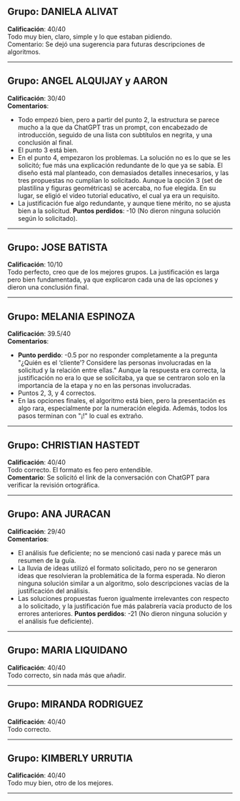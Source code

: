## Grupo: DANIELA ALIVAT
**Calificación**: 40/40  
Todo muy bien, claro, simple y lo que estaban pidiendo.  
Comentario: Se dejó una sugerencia para futuras descripciones de algoritmos.

---

## Grupo: ANGEL ALQUIJAY y AARON
**Calificación**: 30/40  
**Comentarios**:
- Todo empezó bien, pero a partir del punto 2, la estructura se parece mucho a la que da ChatGPT tras un prompt, con encabezado de introducción, seguido de una lista con subtítulos en negrita, y una conclusión al final.
- El punto 3 está bien.
- En el punto 4, empezaron los problemas. La solución no es lo que se les solicitó; fue más una explicación redundante de lo que ya se sabía. El diseño está mal planteado, con demasiados detalles innecesarios, y las tres propuestas no cumplían lo solicitado. Aunque la opción 3 (set de plastilina y figuras geométricas) se acercaba, no fue elegida. En su lugar, se eligió el video tutorial educativo, el cual ya era un requisito.
- La justificación fue algo redundante, y aunque tiene mérito, no se ajusta bien a la solicitud.
**Puntos perdidos**: -10 (No dieron ninguna solución según lo solicitado).

---

## Grupo: JOSE BATISTA
**Calificación**: 10/10  
Todo perfecto, creo que de los mejores grupos. La justificación es larga pero bien fundamentada, ya que explicaron cada una de las opciones y dieron una conclusión final.

---

## Grupo: MELANIA ESPINOZA
**Calificación**: 39.5/40  
**Comentarios**:
- **Punto perdido**: -0.5 por no responder completamente a la pregunta "¿Quién es el ‘cliente’? Considere las personas involucradas en la solicitud y la relación entre ellas." Aunque la respuesta era correcta, la justificación no era lo que se solicitaba, ya que se centraron solo en la importancia de la etapa y no en las personas involucradas.
- Puntos 2, 3, y 4 correctos.
- En las opciones finales, el algoritmo está bien, pero la presentación es algo rara, especialmente por la numeración elegida. Además, todos los pasos terminan con "¡!" lo cual es extraño.

---

## Grupo: CHRISTIAN HASTEDT
**Calificación**: 40/40  
Todo correcto. El formato es feo pero entendible.  
**Comentario**: Se solicitó el link de la conversación con ChatGPT para verificar la revisión ortográfica.

---

## Grupo: ANA JURACAN
**Calificación**: 29/40  
**Comentarios**:
- El análisis fue deficiente; no se mencionó casi nada y parece más un resumen de la guía.
- La lluvia de ideas utilizó el formato solicitado, pero no se generaron ideas que resolvieran la problemática de la forma esperada. No dieron ninguna solución similar a un algoritmo, solo descripciones vacías de la justificación del análisis.
- Las soluciones propuestas fueron igualmente irrelevantes con respecto a lo solicitado, y la justificación fue más palabrería vacía producto de los errores anteriores.
**Puntos perdidos**: -21 (No dieron ninguna solución y el análisis fue deficiente).

---

## Grupo: MARIA LIQUIDANO
**Calificación**: 40/40  
Todo correcto, sin nada más que añadir.

---

## Grupo: MIRANDA RODRIGUEZ
**Calificación**: 40/40  
Todo correcto.

---

## Grupo: KIMBERLY URRUTIA
**Calificación**: 40/40  
Todo muy bien, otro de los mejores.

---
